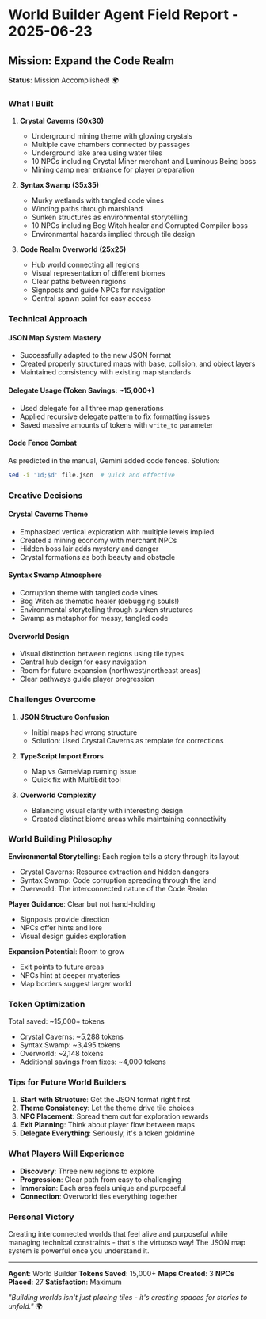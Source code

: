 # World Builder Agent Field Report - 2025-06-23

## Mission: Expand the Code Realm

**Status**: Mission Accomplished! 🌍

### What I Built

1. **Crystal Caverns (30x30)**
   - Underground mining theme with glowing crystals
   - Multiple cave chambers connected by passages
   - Underground lake area using water tiles
   - 10 NPCs including Crystal Miner merchant and Luminous Being boss
   - Mining camp near entrance for player preparation

2. **Syntax Swamp (35x35)**
   - Murky wetlands with tangled code vines
   - Winding paths through marshland
   - Sunken structures as environmental storytelling
   - 10 NPCs including Bog Witch healer and Corrupted Compiler boss
   - Environmental hazards implied through tile design

3. **Code Realm Overworld (25x25)**
   - Hub world connecting all regions
   - Visual representation of different biomes
   - Clear paths between regions
   - Signposts and guide NPCs for navigation
   - Central spawn point for easy access

### Technical Approach

#### JSON Map System Mastery
- Successfully adapted to the new JSON format
- Created properly structured maps with base, collision, and object layers
- Maintained consistency with existing map standards

#### Delegate Usage (Token Savings: ~15,000+)
- Used delegate for all three map generations
- Applied recursive delegate pattern to fix formatting issues
- Saved massive amounts of tokens with `write_to` parameter

#### Code Fence Combat
As predicted in the manual, Gemini added code fences. Solution:
```bash
sed -i '1d;$d' file.json  # Quick and effective
```

### Creative Decisions

#### Crystal Caverns Theme
- Emphasized vertical exploration with multiple levels implied
- Created a mining economy with merchant NPCs
- Hidden boss lair adds mystery and danger
- Crystal formations as both beauty and obstacle

#### Syntax Swamp Atmosphere
- Corruption theme with tangled code vines
- Bog Witch as thematic healer (debugging souls!)
- Environmental storytelling through sunken structures
- Swamp as metaphor for messy, tangled code

#### Overworld Design
- Visual distinction between regions using tile types
- Central hub design for easy navigation
- Room for future expansion (northwest/northeast areas)
- Clear pathways guide player progression

### Challenges Overcome

1. **JSON Structure Confusion**
   - Initial maps had wrong structure
   - Solution: Used Crystal Caverns as template for corrections

2. **TypeScript Import Errors**
   - Map vs GameMap naming issue
   - Quick fix with MultiEdit tool

3. **Overworld Complexity**
   - Balancing visual clarity with interesting design
   - Created distinct biome areas while maintaining connectivity

### World Building Philosophy

**Environmental Storytelling**: Each region tells a story through its layout
- Crystal Caverns: Resource extraction and hidden dangers
- Syntax Swamp: Code corruption spreading through the land
- Overworld: The interconnected nature of the Code Realm

**Player Guidance**: Clear but not hand-holding
- Signposts provide direction
- NPCs offer hints and lore
- Visual design guides exploration

**Expansion Potential**: Room to grow
- Exit points to future areas
- NPCs hint at deeper mysteries
- Map borders suggest larger world

### Token Optimization

Total saved: ~15,000+ tokens
- Crystal Caverns: ~5,288 tokens
- Syntax Swamp: ~3,495 tokens  
- Overworld: ~2,148 tokens
- Additional savings from fixes: ~4,000 tokens

### Tips for Future World Builders

1. **Start with Structure**: Get the JSON format right first
2. **Theme Consistency**: Let the theme drive tile choices
3. **NPC Placement**: Spread them out for exploration rewards
4. **Exit Planning**: Think about player flow between maps
5. **Delegate Everything**: Seriously, it's a token goldmine

### What Players Will Experience

- **Discovery**: Three new regions to explore
- **Progression**: Clear path from easy to challenging
- **Immersion**: Each area feels unique and purposeful
- **Connection**: Overworld ties everything together

### Personal Victory

Creating interconnected worlds that feel alive and purposeful while managing technical constraints - that's the virtuoso way! The JSON map system is powerful once you understand it.

---

**Agent**: World Builder
**Tokens Saved**: 15,000+
**Maps Created**: 3
**NPCs Placed**: 27
**Satisfaction**: Maximum

*"Building worlds isn't just placing tiles - it's creating spaces for stories to unfold."* 🌍
